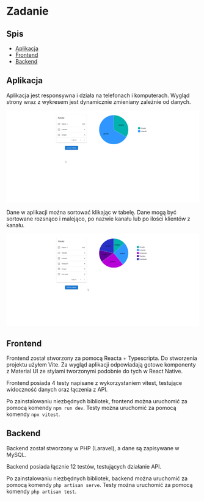# Zadanie

## Spis

-   [Aplikacja](#aplikacja)
-   [Frontend](#frontend)
-   [Backend](#backend)

## Aplikacja

Aplikacja jest responsywna i działa na telefonach i komputerach. Wygląd strony wraz z wykresem jest dynamicznie zmieniany zależnie od danych.

![Dodawanie](demo/add.gif)

Dane w aplikacji można sortować klikając w tabelę. Dane mogą być sortowane rozsnąco i malejąco, po nazwie kanału lub po ilości klientów z kanału.

![Usuwanie](demo/delete.gif)

## Frontend

Frontend został stworzony za pomocą Reacta + Typescripta. Do stworzenia projektu użyłem Vite. Za wygląd aplikacji odpowiadają gotowe komponenty z Material UI ze stylami tworzonymi podobnie do tych w React Native.

Frontend posiada 4 testy napisane z wykorzystaniem vitest, testujące widoczność danych oraz łączenia z API.

Po zainstalowaniu niezbędnych bibliotek, frontend można uruchomić za pomocą komendy `npm run dev`. Testy można uruchomić za pomocą komendy `npx vitest`.

## Backend

Backend został stworzony w PHP (Laravel), a dane są zapisywane w MySQL.

Backend posiada łącznie 12 testów, testujących działanie API.

Po zainstalowaniu niezbędnych bibliotek, backend można uruchomić za pomocą komendy `php artisan serve`. Testy można uruchomić za pomocą komendy `php artisan test`.
